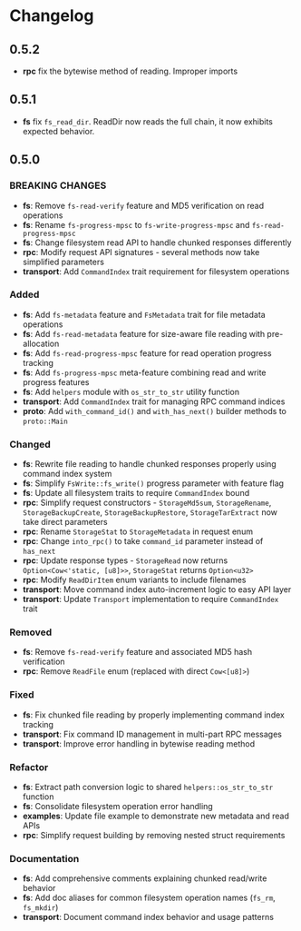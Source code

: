 # Changelog

## 0.5.2

- **rpc** fix the bytewise method of reading. Improper imports

## 0.5.1

- **fs** fix `fs_read_dir`. ReadDir now reads the full chain, it now exhibits
  expected behavior.

## 0.5.0

### BREAKING CHANGES

- **fs**: Remove `fs-read-verify` feature and MD5 verification on read
  operations
- **fs**: Rename `fs-progress-mpsc` to `fs-write-progress-mpsc` and
  `fs-read-progress-mpsc`
- **fs**: Change filesystem read API to handle chunked responses differently
- **rpc**: Modify request API signatures - several methods now take simplified
  parameters
- **transport**: Add `CommandIndex` trait requirement for filesystem operations

### Added

- **fs**: Add `fs-metadata` feature and `FsMetadata` trait for file metadata
  operations
- **fs**: Add `fs-read-metadata` feature for size-aware file reading with
  pre-allocation
- **fs**: Add `fs-read-progress-mpsc` feature for read operation progress
  tracking
- **fs**: Add `fs-progress-mpsc` meta-feature combining read and write progress
  features
- **fs**: Add `helpers` module with `os_str_to_str` utility function
- **transport**: Add `CommandIndex` trait for managing RPC command indices
- **proto**: Add `with_command_id()` and `with_has_next()` builder methods to
  `proto::Main`

### Changed

- **fs**: Rewrite file reading to handle chunked responses properly using
  command index system
- **fs**: Simplify `FsWrite::fs_write()` progress parameter with feature flag
- **fs**: Update all filesystem traits to require `CommandIndex` bound
- **rpc**: Simplify request constructors - `StorageMd5sum`, `StorageRename`,
  `StorageBackupCreate`, `StorageBackupRestore`, `StorageTarExtract` now take
  direct parameters
- **rpc**: Rename `StorageStat` to `StorageMetadata` in request enum
- **rpc**: Change `into_rpc()` to take `command_id` parameter instead of
  `has_next`
- **rpc**: Update response types - `StorageRead` now returns
  `Option<Cow<'static, [u8]>>`, `StorageStat` returns `Option<u32>`
- **rpc**: Modify `ReadDirItem` enum variants to include filenames
- **transport**: Move command index auto-increment logic to easy API layer
- **transport**: Update `Transport` implementation to require `CommandIndex`
  trait

### Removed

- **fs**: Remove `fs-read-verify` feature and associated MD5 hash verification
- **rpc**: Remove `ReadFile` enum (replaced with direct `Cow<[u8]>`)

### Fixed

- **fs**: Fix chunked file reading by properly implementing command index
  tracking
- **transport**: Fix command ID management in multi-part RPC messages
- **transport**: Improve error handling in bytewise reading method

### Refactor

- **fs**: Extract path conversion logic to shared `helpers::os_str_to_str`
  function
- **fs**: Consolidate filesystem operation error handling
- **examples**: Update file example to demonstrate new metadata and read APIs
- **rpc**: Simplify request building by removing nested struct requirements

### Documentation

- **fs**: Add comprehensive comments explaining chunked read/write behavior
- **fs**: Add doc aliases for common filesystem operation names (`fs_rm`,
  `fs_mkdir`)
- **transport**: Document command index behavior and usage patterns
